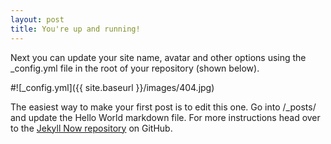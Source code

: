 ```yaml
---
layout: post
title: You're up and running!
---
```


Next you can update your site name, avatar and other options using the _config.yml file in the root of your repository (shown below).

#![_config.yml]({{ site.baseurl }}/images/404.jpg)

The easiest way to make your first post is to edit this one. Go into /_posts/ and update the Hello World markdown file. For more instructions head over to the [Jekyll Now repository](https://github.com/barryclark/jekyll-now) on GitHub.
